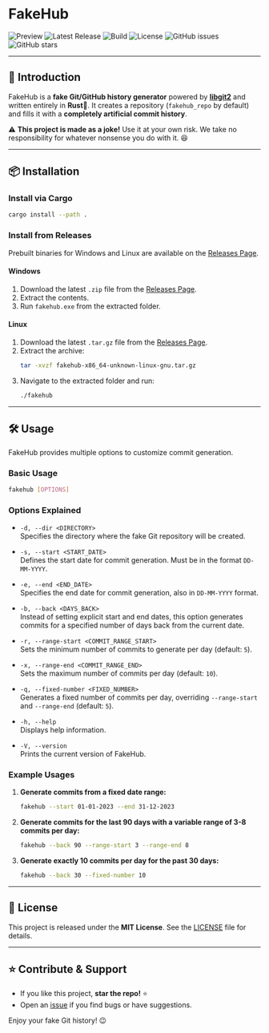 # FakeHub
![Preview](https://github.com/user-attachments/assets/843a70ee-3110-4d78-8b41-e4d74b67d176)
![Latest Release](https://img.shields.io/github/v/release/lordofwizard/fakehub?style=flat)
![Build](https://img.shields.io/github/actions/workflow/status/lordofwizard/fakehub/build_test.yml?branch=main&style=flat)
![License](https://img.shields.io/github/license/lordofwizard/fakehub?style=flat)
![GitHub issues](https://img.shields.io/github/issues/lordofwizard/fakehub?style=flat)
![GitHub stars](https://img.shields.io/github/stars/lordofwizard/fakehub?style=flat)

---

## 🚀 Introduction
FakeHub is a **fake Git/GitHub history generator** powered by [**libgit2**](https://libgit2.org/) and written entirely in **Rust**🦀. It creates a repository (`fakehub_repo` by default) and fills it with a **completely artificial commit history**.

⚠ **This project is made as a joke!** Use it at your own risk. We take no responsibility for whatever nonsense you do with it. 😆

---

## 📦 Installation

### Install via Cargo
```sh
cargo install --path .
```

### Install from Releases
Prebuilt binaries for Windows and Linux are available on the [Releases Page](https://github.com/lordofwizard/fakehub/releases).

#### **Windows**
1. Download the latest `.zip` file from the [Releases Page](https://github.com/lordofwizard/fakehub/releases).
2. Extract the contents.
3. Run `fakehub.exe` from the extracted folder.

#### **Linux**
1. Download the latest `.tar.gz` file from the [Releases Page](https://github.com/lordofwizard/fakehub/releases).
2. Extract the archive:
   ```sh
   tar -xvzf fakehub-x86_64-unknown-linux-gnu.tar.gz
   ```
3. Navigate to the extracted folder and run:
   ```sh
   ./fakehub
   ```

---

## 🛠 Usage

FakeHub provides multiple options to customize commit generation.

### **Basic Usage**
```sh
fakehub [OPTIONS]
```

### **Options Explained**

- `-d, --dir <DIRECTORY>`  
  Specifies the directory where the fake Git repository will be created.
  
- `-s, --start <START_DATE>`  
  Defines the start date for commit generation. Must be in the format `DD-MM-YYYY`.
  
- `-e, --end <END_DATE>`  
  Specifies the end date for commit generation, also in `DD-MM-YYYY` format.
  
- `-b, --back <DAYS_BACK>`  
  Instead of setting explicit start and end dates, this option generates commits for a specified number of days back from the current date.
  
- `-r, --range-start <COMMIT_RANGE_START>`  
  Sets the minimum number of commits to generate per day (default: `5`).
  
- `-x, --range-end <COMMIT_RANGE_END>`  
  Sets the maximum number of commits per day (default: `10`).
  
- `-q, --fixed-number <FIXED_NUMBER>`  
  Generates a fixed number of commits per day, overriding `--range-start` and `--range-end` (default: `5`).
  
- `-h, --help`  
  Displays help information.
  
- `-V, --version`  
  Prints the current version of FakeHub.
  
### **Example Usages**

1. **Generate commits from a fixed date range:**
   ```sh
   fakehub --start 01-01-2023 --end 31-12-2023
   ```

2. **Generate commits for the last 90 days with a variable range of 3-8 commits per day:**
   ```sh
   fakehub --back 90 --range-start 3 --range-end 8
   ```

3. **Generate exactly 10 commits per day for the past 30 days:**
   ```sh
   fakehub --back 30 --fixed-number 10
   ```

---

## 📜 License
This project is released under the **MIT License**. See the [LICENSE](LICENSE) file for details.

---

## ⭐ Contribute & Support
- If you like this project, **star the repo!** ⭐
- Open an [issue](https://github.com/lordofwizard/fakehub/issues) if you find bugs or have suggestions.

Enjoy your fake Git history! 😉

